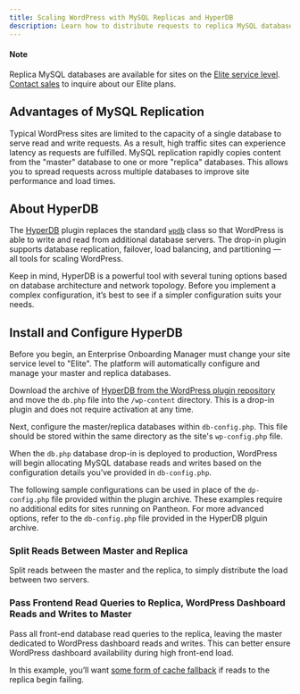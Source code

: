 ```yaml
---
title: Scaling WordPress with MySQL Replicas and HyperDB
description: Learn how to distribute requests to replica MySQL databases on WordPress using HyperDB.
---
```


<div class="alert alert-info">
<h4>Note</h4>
Replica MySQL databases are available for sites on the <a href="https://pantheon.io/resources/elite-plan-overview">Elite service level</a>. <a href="https://pantheon.io/pantheon-elite-plans">Contact sales</a> to inquire about our Elite plans.
</div>

## Advantages of MySQL Replication
Typical WordPress sites are limited to the capacity of a single database to serve read and write requests. As a result, high traffic sites can experience latency as requests are fulfilled. MySQL replication rapidly copies content from the "master" database to one or more "replica" databases. This allows you to spread requests across multiple databases to improve site performance and load times.

## About HyperDB
The [HyperDB](https://wordpress.org/support/plugin/hyperdb) plugin replaces the standard [`wpdb`](https://codex.wordpress.org/Class_Reference/wpdb) class so that WordPress is able to write and read from additional database servers. The drop-in plugin supports database replication, failover, load balancing, and partitioning — all tools for scaling WordPress.

Keep in mind, HyperDB is a powerful tool with several tuning options based on database architecture and network topology. Before you implement a complex configuration, it’s best to see if a simpler configuration suits your needs.

## Install and Configure HyperDB

Before you begin, an Enterprise Onboarding Manager must change your site service level to "Elite". The platform will automatically configure and manage your master and replica databases.

Download the archive of [HyperDB from the WordPress plugin repository](https://wordpress.org/support/plugin/hyperdb) and move the `db.php` file into the `/wp-content` directory. This is a drop-in plugin and does not require activation at any time.

Next, configure the master/replica databases within `db-config.php`. This file should be stored within the same directory as the site's `wp-config.php` file.

When the `db.php` database drop-in is deployed to production, WordPress will begin allocating MySQL database reads and writes based on the configuration details you’ve provided in `db-config.php`.

The following sample configurations can be used in place of the `dp-config.php` file provided within the plugin archive. These examples require no additional edits for sites running on Pantheon. For more advanced options, refer to the `db-config.php` file provided in the HyperDB plguin archive.

### Split Reads Between Master and Replica
Split reads between the master and the replica, to simply distribute the load between two servers.
<script src="//gist-it.appspot.com/https://github.com/pantheon-systems/pantheon-settings-examples/blob/master/wordpress/split-reads.dbconfig.php?footer=minimal"></script>

### Pass Frontend Read Queries to Replica, WordPress Dashboard Reads and Writes to Master
Pass all front-end database read queries to the replica, leaving the master dedicated to WordPress dashboard reads and writes. This can better ensure WordPress dashboard availability during high front-end load.
<script src="//gist-it.appspot.com/https://github.com/pantheon-systems/pantheon-settings-examples/blob/master/wordpress/master-write-replica-read.dbconfig.php?footer=minimal"></script>

In this example, you’ll want [some form of cache fallback](/docs/articles/wordpress/installing-redis-on-wordpress/) if reads to the replica begin failing.
